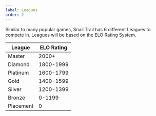 ```yaml
---
label: Leagues
order: 2
---
```

Similar to many popular games, Snail Trail has 6 different Leagues to compete in. Leagues will be based on the ELO Rating System.

| League    | ELO Rating |
|-----------|------------|
| Master    | 2000+      |
| Diamond   | 1800-1999  |
| Platinum  | 1600-1799  |
| Gold      | 1400-1599  |
| Silver    | 1200-1399  |
| Bronze    | 0-1199     |
| Placement | 0          |